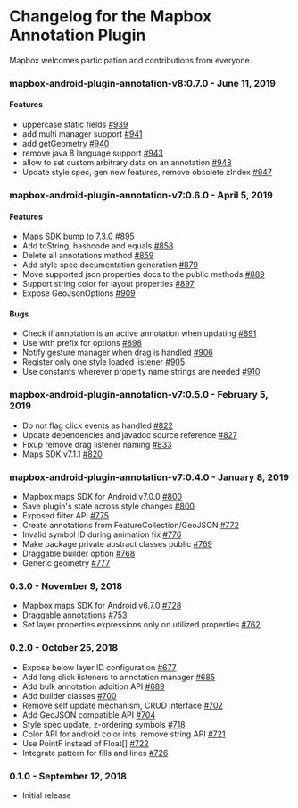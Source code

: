 # Changelog for the Mapbox Annotation Plugin

Mapbox welcomes participation and contributions from everyone.

### mapbox-android-plugin-annotation-v8:0.7.0 - June 11, 2019
#### Features
- uppercase static fields [#939](https://github.com/mapbox/mapbox-plugins-android/pull/939)
- add multi manager support [#941](https://github.com/mapbox/mapbox-plugins-android/pull/941)
- add getGeometry [#940](https://github.com/mapbox/mapbox-plugins-android/pull/940)
- remove java 8 language support [#943](https://github.com/mapbox/mapbox-plugins-android/pull/943)
- allow to set custom arbitrary data on an annotation [#948](https://github.com/mapbox/mapbox-plugins-android/pull/948)
- Update style spec, gen new features, remove obsolete zIndex [#947](https://github.com/mapbox/mapbox-plugins-android/pull/947)

### mapbox-android-plugin-annotation-v7:0.6.0 - April 5, 2019
#### Features
- Maps SDK bump to 7.3.0 [#895](https://github.com/mapbox/mapbox-plugins-android/pull/895)
- Add toString, hashcode and equals [#858](https://github.com/mapbox/mapbox-plugins-android/pull/858)
- Delete all annotations method [#859](https://github.com/mapbox/mapbox-plugins-android/pull/859)
- Add style spec documentation generation [#879](https://github.com/mapbox/mapbox-plugins-android/pull/879)
- Move supported json properties docs to the public methods [#889](https://github.com/mapbox/mapbox-plugins-android/pull/889)
- Support string color for layout properties [#897](https://github.com/mapbox/mapbox-plugins-android/pull/897)
- Expose GeoJsonOptions [#909](https://github.com/mapbox/mapbox-plugins-android/pull/909)
#### Bugs
- Check if annotation is an active annotation when updating [#891](https://github.com/mapbox/mapbox-plugins-android/pull/891)
- Use with prefix for options [#898](https://github.com/mapbox/mapbox-plugins-android/pull/898)
- Notify gesture manager when drag is handled [#906](https://github.com/mapbox/mapbox-plugins-android/pull/906)
- Register only one style loaded listener [#905](https://github.com/mapbox/mapbox-plugins-android/pull/905)
- Use constants wherever property name strings are needed [#910](https://github.com/mapbox/mapbox-plugins-android/pull/910)

### mapbox-android-plugin-annotation-v7:0.5.0 - February 5, 2019
- Do not flag click events as handled [#822](https://github.com/mapbox/mapbox-plugins-android/pull/822)
- Update dependencies and javadoc source reference [#827](https://github.com/mapbox/mapbox-plugins-android/pull/827)
- Fixup remove drag listener naming [#833](https://github.com/mapbox/mapbox-plugins-android/pull/833)
- Maps SDK v7.1.1 [#820](https://github.com/mapbox/mapbox-plugins-android/pull/820)

### mapbox-android-plugin-annotation-v7:0.4.0 - January 8, 2019
- Mapbox maps SDK for Android v7.0.0 [#800](https://github.com/mapbox/mapbox-plugins-android/pull/800)
- Save plugin's state across style changes [#800](https://github.com/mapbox/mapbox-plugins-android/pull/800/commits/cba17474e6087faf94375570700d4edfc52b6dd6)
- Exposed filter API [#775](https://github.com/mapbox/mapbox-plugins-android/pull/775)
- Create annotations from FeatureCollection/GeoJSON [#772](https://github.com/mapbox/mapbox-plugins-android/pull/772)
- Invalid symbol ID during animation fix [#776](https://github.com/mapbox/mapbox-plugins-android/pull/776/commits/c2488010f27107693fd529a01afc2f51ecde03cf)
- Make package private abstract classes public [#769](https://github.com/mapbox/mapbox-plugins-android/pull/769)
- Draggable builder option [#768](https://github.com/mapbox/mapbox-plugins-android/pull/768)
- Generic geometry [#777](https://github.com/mapbox/mapbox-plugins-android/pull/777)

### 0.3.0 - November 9, 2018
- Mapbox maps SDK for Android v6.7.0 [#728](https://github.com/mapbox/mapbox-plugins-android/pull/728)
- Draggable annotations [#753](https://github.com/mapbox/mapbox-plugins-android/pull/753)
- Set layer properties expressions only on utilized properties [#762](https://github.com/mapbox/mapbox-plugins-android/pull/762)

### 0.2.0 - October 25, 2018
- Expose below layer ID configuration [#677](https://github.com/mapbox/mapbox-plugins-android/pull/677)
- Add long click listeners to annotation manager [#685](https://github.com/mapbox/mapbox-plugins-android/pull/685)
- Add bulk annotation addition API [#689](https://github.com/mapbox/mapbox-plugins-android/pull/689)
- Add builder classes [#700](https://github.com/mapbox/mapbox-plugins-android/pull/700)
- Remove self update mechanism, CRUD interface [#702](https://github.com/mapbox/mapbox-plugins-android/pull/702)
- Add GeoJSON compatible API [#704](https://github.com/mapbox/mapbox-plugins-android/pull/704)
- Style spec update, z-ordering symbols [#718](https://github.com/mapbox/mapbox-plugins-android/pull/718)
- Color API for android color ints, remove string API [#721](https://github.com/mapbox/mapbox-plugins-android/pull/721)
- Use PointF instead of Float[] [#722](https://github.com/mapbox/mapbox-plugins-android/pull/722)
- Integrate pattern for fills and lines [#726](https://github.com/mapbox/mapbox-plugins-android/pull/726)

### 0.1.0 - September 12, 2018
- Initial release